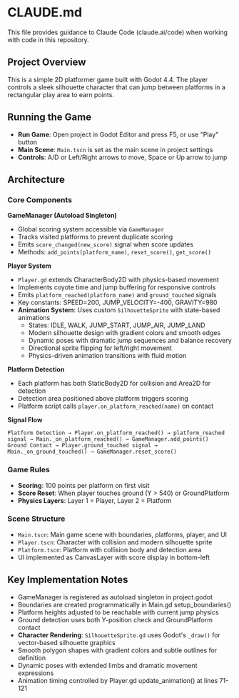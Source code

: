 # CLAUDE.md

This file provides guidance to Claude Code (claude.ai/code) when working with code in this repository.

## Project Overview

This is a simple 2D platformer game built with Godot 4.4. The player controls a sleek silhouette character that can jump between platforms in a rectangular play area to earn points.

## Running the Game

- **Run Game**: Open project in Godot Editor and press F5, or use "Play" button
- **Main Scene**: `Main.tscn` is set as the main scene in project settings
- **Controls**: A/D or Left/Right arrows to move, Space or Up arrow to jump

## Architecture

### Core Components

**GameManager (Autoload Singleton)**
- Global scoring system accessible via `GameManager`
- Tracks visited platforms to prevent duplicate scoring
- Emits `score_changed(new_score)` signal when score updates
- Methods: `add_points(platform_name)`, `reset_score()`, `get_score()`

**Player System**
- `Player.gd` extends CharacterBody2D with physics-based movement
- Implements coyote time and jump buffering for responsive controls
- Emits `platform_reached(platform_name)` and `ground_touched` signals
- Key constants: SPEED=200, JUMP_VELOCITY=-400, GRAVITY=980
- **Animation System**: Uses custom `SilhouetteSprite` with state-based animations
  - States: IDLE, WALK, JUMP_START, JUMP_AIR, JUMP_LAND
  - Modern silhouette design with gradient colors and smooth edges
  - Dynamic poses with dramatic jump sequences and balance recovery
  - Directional sprite flipping for left/right movement
  - Physics-driven animation transitions with fluid motion

**Platform Detection**
- Each platform has both StaticBody2D for collision and Area2D for detection
- Detection area positioned above platform triggers scoring
- Platform script calls `player.on_platform_reached(name)` on contact

**Signal Flow**
```
Platform Detection → Player.on_platform_reached() → platform_reached signal → Main._on_platform_reached() → GameManager.add_points()
Ground Contact → Player.ground_touched signal → Main._on_ground_touched() → GameManager.reset_score()
```

### Game Rules

- **Scoring**: 100 points per platform on first visit
- **Score Reset**: When player touches ground (Y > 540) or GroundPlatform
- **Physics Layers**: Layer 1 = Player, Layer 2 = Platform

### Scene Structure

- `Main.tscn`: Main game scene with boundaries, platforms, player, and UI
- `Player.tscn`: Character with collision and modern silhouette sprite
- `Platform.tscn`: Platform with collision body and detection area
- UI implemented as CanvasLayer with score display in bottom-left

## Key Implementation Notes

- GameManager is registered as autoload singleton in project.godot
- Boundaries are created programmatically in Main.gd setup_boundaries()
- Platform heights adjusted to be reachable with current jump physics
- Ground detection uses both Y-position check and GroundPlatform contact
- **Character Rendering**: `SilhouetteSprite.gd` uses Godot's `_draw()` for vector-based silhouette graphics
- Smooth polygon shapes with gradient colors and subtle outlines for definition
- Dynamic poses with extended limbs and dramatic movement expressions
- Animation timing controlled by Player.gd update_animation() at lines 71-121